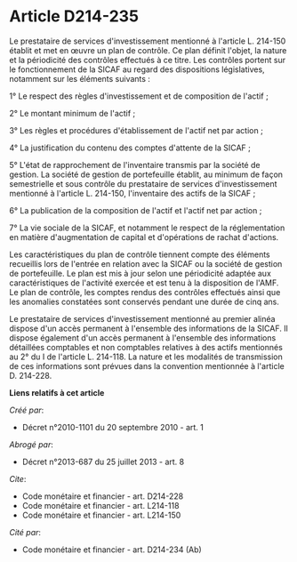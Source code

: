 # Article D214-235

Le prestataire de services d'investissement mentionné à l'article L. 214-150 établit et met en œuvre un plan de contrôle. Ce
plan définit l'objet, la nature et la périodicité des contrôles effectués à ce titre. Les contrôles portent sur le
fonctionnement de la SICAF au regard des dispositions législatives, notamment sur les éléments suivants : 

1° Le respect des règles d'investissement et de composition de l'actif ; 

2° Le montant minimum de l'actif ; 

3° Les règles et procédures d'établissement de l'actif net par action ; 

4° La justification du contenu des comptes d'attente de la SICAF ; 

5° L'état de rapprochement de l'inventaire transmis par la société de gestion. La société de gestion de portefeuille établit,
au minimum de façon semestrielle et sous contrôle du prestataire de services d'investissement mentionné à l'article L.
214-150, l'inventaire des actifs de la SICAF ; 

6° La publication de la composition de l'actif et l'actif net par action ; 

7° La vie sociale de la SICAF, et notamment le respect de la réglementation en matière d'augmentation de capital et
d'opérations de rachat d'actions. 

Les caractéristiques du plan de contrôle tiennent compte des éléments recueillis lors de l'entrée en relation avec la SICAF
ou la société de gestion de portefeuille. Le plan est mis à jour selon une périodicité adaptée aux caractéristiques de
l'activité exercée et est tenu à la disposition de l'AMF. Le plan de contrôle, les comptes rendus des contrôles effectués
ainsi que les anomalies constatées sont conservés pendant une durée de cinq ans. 

Le prestataire de services d'investissement mentionné au premier alinéa dispose d'un accès permanent à l'ensemble des
informations de la SICAF. Il dispose également d'un accès permanent à l'ensemble des informations détaillées comptables et
non comptables relatives à des actifs mentionnés au 2° du I de l'article L. 214-118. La nature et les modalités de
transmission de ces informations sont prévues dans la convention mentionnée à l'article D. 214-228.

**Liens relatifs à cet article**

_Créé par_:

  - Décret n°2010-1101 du 20 septembre 2010 - art. 1

_Abrogé par_:

  - Décret n°2013-687 du 25 juillet 2013 - art. 8

_Cite_:

  - Code monétaire et financier - art. D214-228
  - Code monétaire et financier - art. L214-118
  - Code monétaire et financier - art. L214-150

_Cité par_:

  - Code monétaire et financier - art. D214-234 (Ab)
